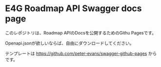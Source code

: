 # E4G Roadmap API Swagger docs page
このレポジトリは、Roadmap APIのDocsを公開するためのGithu Pagesです。

Openapi.jsonが欲しいならば、自由にダウンロードしてください。

テンプレートは https://github.com/peter-evans/swagger-github-pages からです。
